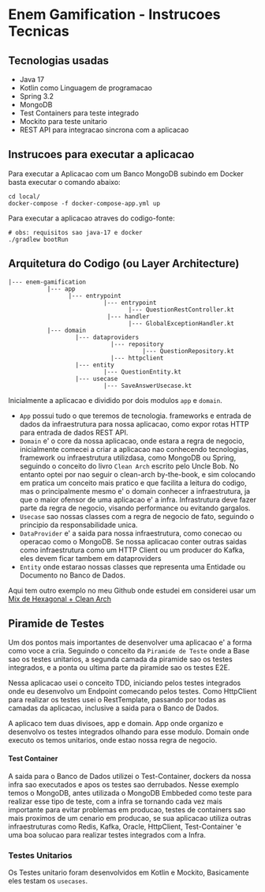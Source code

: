 
# Enem Gamification - Instrucoes Tecnicas

## Tecnologias usadas

- Java 17
- Kotlin como Linguagem de programacao
- Spring 3.2
- MongoDB
- Test Containers para teste integrado
- Mockito para teste unitario
- REST API para integracao sincrona com a aplicacao

## Instrucoes para executar a aplicacao

Para executar a Aplicacao com um Banco MongoDB subindo em Docker basta executar o comando abaixo:

```shell
cd local/
docker-compose -f docker-compose-app.yml up
```

Para executar a aplicacao atraves do codigo-fonte:
```shell
# obs: requisitos sao java-17 e docker
./gradlew bootRun
```

## Arquitetura do Codigo (ou Layer Architecture)

```
|--- enem-gamification
           |--- app
                 |--- entrypoint
                           |--- entrypoint
                                  |--- QuestionRestController.kt
                            |--- handler
                                  |--- GlobalExceptionHandler.kt
           |--- domain
                   |--- dataproviders
                             |--- repository
                                      |--- QuestionRepository.kt
                             |--- httpclient
                   |--- entity
                           |--- QuestionEntity.kt
                   |--- usecase
                           |--- SaveAnswerUsecase.kt
```   

Inicialmente a aplicacao e dividido por dois modulos `app` e `domain`.    
- `App` possui tudo o que teremos de tecnologia. frameworks e entrada de dados da infraestrutura 
 para nossa aplicacao, como expor rotas HTTP para entrada de dados REST API.   
- `Domain` e' o core da nossa aplicacao, onde estara a regra de negocio, inicialmente 
 comecei a criar a aplicacao nao conhecendo tecnologias, framework ou infraestrutura utilizdasa,
 como MongoDB ou Spring, seguindo o conceito do livro `Clean Arch` escrito pelo Uncle Bob. No entanto
 optei por nao seguir o clean-arch by-the-book, e sim colocando em pratica um conceito 
 mais pratico e que facilita a leitura do codigo, mas o principalmente mesmo e' o domain
 conhecer a infraestrutura, ja que o maior ofensor de uma aplicacao e' a infra. Infrastrutura deve 
 fazer parte da regra de negocio, visando performance ou evitando gargalos.
- `Usecase` sao nossas classes com a regra de negocio de fato, seguindo o principio da responsabilidade unica.
- `DataProvider` e' a saida para nossa infraestrutura, como conecao ou operacao como o MongoDB. Se nossa aplicacao 
  conter outras saidas como infraestrutura como um HTTP Client ou um producer do Kafka, eles devem
  ficar tambem em dataproviders
- `Entity` onde estarao nossas classes que representa uma Entidade ou Documento no Banco de Dados.
    
Aqui tem outro exemplo no meu Github onde estudei em considerei usar um [Mix de Hexagonal + Clean Arch](SaveAnswerUsecase)

## Piramide de Testes

Um dos pontos mais importantes de desenvolver uma aplicacao e' a forma como voce a cria.
Seguindo o conceito da `Piramide de Teste` onde a Base sao os testes unitarios, a segunda camada da piramide
sao os testes integrados, e a ponta ou ultima parte da piramide sao os testes E2E. 
   
Nessa aplicacao usei o conceito TDD, iniciando pelos testes integrados onde eu desenvolvo um Endpoint 
comecando pelos testes. Como HttpClient para realizar os testes usei o RestTemplate, passando por todas as camadas 
da aplicacao, inclusive a saida para o Banco de Dados.   
    
A aplicaco tem duas divisoes, app e domain. App onde organizo e desenvolvo os testes integrados olhando para esse modulo.
Domain onde executo os temos unitarios, onde estao nossa regra de negocio.
    
#### Test Container

A saida para o Banco de Dados utilizei o Test-Container, dockers da nossa infra sao executados e apos os testes sao derrubados.
Nesse exemplo temos o MongoDB, antes utilizada o MongoDB Embbeded como teste para realizar esse tipo de teste, 
com a infra se tornando cada vez mais importante para evitar problemas em producao, testes de containers sao mais 
proximos de um cenario em producao, se sua aplicacao utiliza outras infraestruturas como Redis, Kafka, Oracle, HttpClient, 
Test-Container 'e uma boa solucao para realizar testes integrados com a Infra.

### Testes Unitarios

Os Testes unitario foram desenvolvidos em Kotlin e Mockito, Basicamente eles testam os `usecases`.